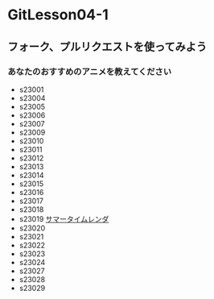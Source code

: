 # GitLesson04-1
## フォーク、プルリクエストを使ってみよう

### あなたのおすすめのアニメを教えてください

* s23001
* s23004
* s23005
* s23006
* s23007
* s23009
* s23010
* s23011
* s23012
* s23013
* s23014
* s23015
* s23016
* s23017
* s23018
* s23019 [サマータイムレンダ](https://summertime-anime.com/)
* s23020
* s23021
* s23022
* s23023
* s23024
* s23027
* s23028
* s23029
